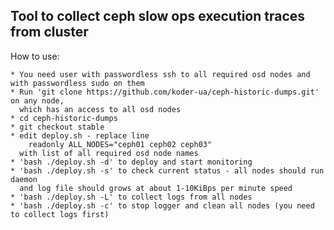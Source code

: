 Tool to collect ceph slow ops execution traces from cluster
-----------------------------------------------------------

How to use:

    * You need user with passwordless ssh to all required osd nodes and with passwordless sudo on them
    * Run 'git clone https://github.com/koder-ua/ceph-historic-dumps.git' on any node,
      which has an access to all osd nodes
    * cd ceph-historic-dumps
    * git checkout stable
    * edit deploy.sh - replace line
        readonly ALL_NODES="ceph01 ceph02 ceph03"
      with list of all required osd node names
    * 'bash ./deploy.sh -d' to deploy and start monitoring
    * 'bash ./deploy.sh -s' to check current status - all nodes should run daemon
      and log file should grows at about 1-10KiBps per minute speed
    * 'bash ./deploy.sh -L' to collect logs from all nodes
    * 'bash ./deploy.sh -c' to stop logger and clean all nodes (you need to collect logs first)

